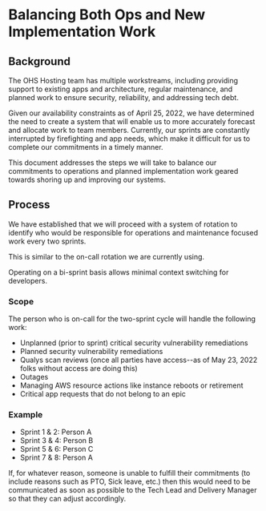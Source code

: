 # Balancing Both Ops and New Implementation Work

## Background

The OHS Hosting team has multiple workstreams, including providing support to existing apps and architecture, regular maintenance, and planned work to ensure security, reliability, and addressing tech debt.

Given our availability constraints as of April 25, 2022, we have determined the need to create a system that will enable us to more accurately forecast and allocate work to team members. Currently, our sprints are constantly interrupted by firefighting and app needs, which make it difficult for us to complete our commitments in a timely manner.

This document addresses the steps we will take to balance our commitments to operations and planned implementation work geared towards shoring up and improving our systems.

## Process

We have established that we will proceed with a system of rotation to identify who would be responsible for operations and maintenance focused work every two sprints.

This is similar to the on-call rotation we are currently using.

Operating on a bi-sprint basis allows minimal context switching for developers.

### Scope
The person who is on-call for the two-sprint cycle will handle the following work:

- Unplanned (prior to sprint) critical security vulnerability remediations
- Planned security vulnerability remediations
- Qualys scan reviews (once all parties have access--as of May 23, 2022 folks without access are doing this)
- Outages
- Managing AWS resource actions like instance reboots or retirement
- Critical app requests that do not belong to an epic

### Example

- Sprint 1 & 2: Person A
- Sprint 3 & 4: Person B
- Sprint 5 & 6: Person C
- Sprint 7 & 8: Person A

If, for whatever reason, someone is unable to fulfill their commitments (to include reasons such as PTO, Sick leave, etc.) then this would need to be communicated as soon as possible to the Tech Lead and Delivery Manager so that they can adjust accordingly.
